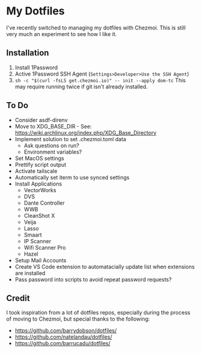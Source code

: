 # My Dotfiles

I've recently switched to managing my dotfiles with Chezmoi. This is still very much an experiment to see how I like it.

## Installation

1. Install 1Password
2. Active 1Password SSH Agent (`Settings>Developer>Use the SSH Agent`)
3. `sh -c "$(curl -fsLS get.chezmoi.io)" -- init --apply dom-tc` This may require running twice if git isn't already installed.

## To Do

- Consider asdf-direnv
- Move to XDG_BASE_DIR - See: https://wiki.archlinux.org/index.php/XDG_Base_Directory
- Implement solution to set .chezmoi.toml data
  - Ask questions on run?
  - Environment variables?
- Set MacOS settings
- Prettify script output
- Activate tailscale
- Automatically set iterm to use synced settings
- Install Applications
  - VectorWorks
  - DVS
  - Dante Controller
  - WWB
  - CleanShot X
  - Veija
  - Lasso
  - Smaart
  - IP Scanner
  - Wifi Scanner Pro
  - Hazel
- Setup Mail Accounts
- Create VS Code extension to automatacially update list when extensions are installed
- Pass password into scripts to avoid repeat password requests?

## Credit

I took inspiration from a lot of dotfiles repos, especially during the process of moving to Chezmoi, but special thanks to the following:

- https://github.com/barrydobson/dotfiles/
- https://github.com/natelandau/dotfiles/
- https://github.com/barrucadu/dotfiles/
